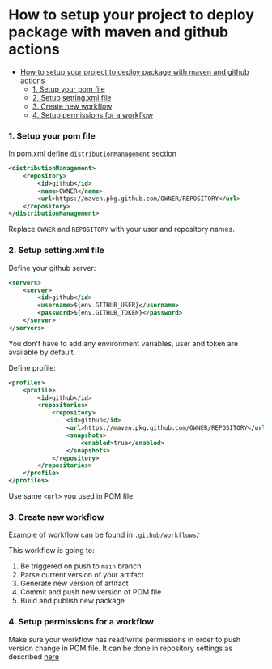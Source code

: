 # How to setup your project to deploy package with maven and github actions
<!-- TOC -->
* [How to setup your project to deploy package with maven and github actions](#how-to-setup-your-project-to-deploy-package-with-maven-and-github-actions)
    * [1. Setup your pom file](#1-setup-your-pom-file)
    * [2. Setup setting.xml file](#2-setup-settingxml-file)
    * [3. Create new workflow](#3-create-new-workflow)
    * [4. Setup permissions for a workflow](#4-setup-permissions-for-a-workflow)
<!-- TOC -->

### 1. Setup your pom file

In pom.xml define `distributionManagement` section

```xml
<distributionManagement>
    <repository>
        <id>github</id>
        <name>OWNER</name>
        <url>https://maven.pkg.github.com/OWNER/REPOSITORY</url>
    </repository>
</distributionManagement>
```
Replace `OWNER` and `REPOSITORY` with your user and repository names.

### 2. Setup setting.xml file

Define your github server:
```xml
<servers>
    <server>
        <id>github</id>
        <username>${env.GITHUB_USER}</username>
        <password>${env.GITHUB_TOKEN}</password>
    </server>
</servers>
```
You don't have to add any environment variables, user and token are available by default.


Define profile:
```xml
<profiles>
    <profile>
        <id>github</id>
        <repositories>
            <repository>
                <id>github</id>
                <url>https://maven.pkg.github.com/OWNER/REPOSITORY</url>
                <snapshots>
                    <enabled>true</enabled>
                </snapshots>
            </repository>
        </repositories>
    </profile>
</profiles>
```
Use same `<url>` you used in POM file

### 3. Create new workflow

Example of workflow can be found in `.github/workflows/`

This workflow is going to:
1. Be triggered on push to `main` branch
2. Parse current version of your artifact
3. Generate new version of artifact
4. Commit and push new version of POM file
5. Build and publish new package

### 4. Setup permissions for a workflow
Make sure your workflow has read/write permissions in order to push version change in POM file.
It can be done in repository settings as described [here](https://docs.github.com/en/repositories/managing-your-repositorys-settings-and-features/enabling-features-for-your-repository/managing-github-actions-settings-for-a-repository#configuring-the-default-github_token-permissions)




